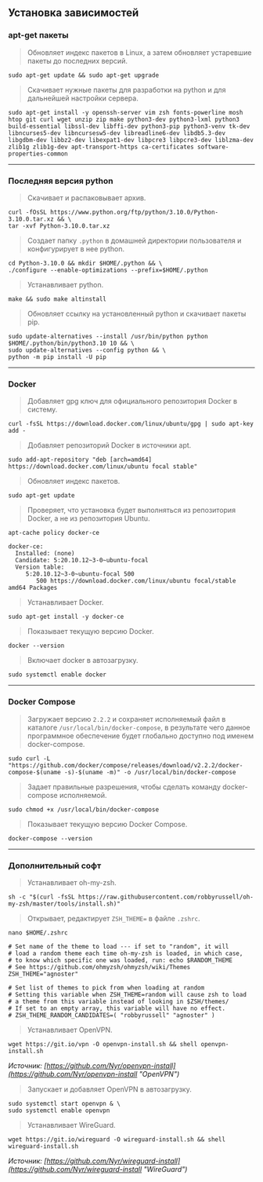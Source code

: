 Установка зависимостей
----------------------

### apt-get пакеты

> Обновляет индекс пакетов в Linux, а затем обновляет устаревшие пакеты до последних версий.

```shell
sudo apt-get update && sudo apt-get upgrade
```

> Скачивает нужные пакеты для разработки на python и для дальнейшей настройки сервера.

```shell
sudo apt-get install -y openssh-server vim zsh fonts-powerline mosh htop git curl wget unzip zip make python3-dev python3-lxml python3 build-essential libssl-dev libffi-dev python3-pip python3-venv tk-dev libncurses5-dev libncursesw5-dev libreadline6-dev libdb5.3-dev libgdbm-dev libbz2-dev libexpat1-dev libpcre3 libpcre3-dev liblzma-dev zlib1g zlib1g-dev apt-transport-https ca-certificates software-properties-common
```

---

### Последняя версия python

> Скачивает и распаковывает архив.

```shell
curl -fOsSL https://www.python.org/ftp/python/3.10.0/Python-3.10.0.tar.xz && \
tar -xvf Python-3.10.0.tar.xz
```

> Создает папку `.python` в домашней директории пользователя и конфигурирует в нее python.

```shell
cd Python-3.10.0 && mkdir $HOME/.python && \
./configure --enable-optimizations --prefix=$HOME/.python
```

> Устанавливает python.

```shell
make && sudo make altinstall
```

> Обновляет ссылку на установленный python и скачивает пакеты pip.

```shell
sudo update-alternatives --install /usr/bin/python python $HOME/.python/bin/python3.10 10 && \
sudo update-alternatives --config python && \
python -m pip install -U pip
```

---

### Docker

> Добавляет gpg ключ для официального репозитория Docker в систему.

```shell
curl -fsSL https://download.docker.com/linux/ubuntu/gpg | sudo apt-key add -
```

> Добавляет репозиторий Docker в источники apt.

```shell
sudo add-apt-repository "deb [arch=amd64] https://download.docker.com/linux/ubuntu focal stable"
```

> Обновляет индекс пакетов.

```shell
sudo apt-get update
```

> Проверяет, что установка будет выполняться из репозитория Docker, а не из репозитория Ubuntu.

```shell
apt-cache policy docker-ce
```

```shell
docker-ce:
  Installed: (none)
  Candidate: 5:20.10.12~3-0~ubuntu-focal
  Version table:
     5:20.10.12~3-0~ubuntu-focal 500
        500 https://download.docker.com/linux/ubuntu focal/stable amd64 Packages
```

> Устанавливает Docker.

```shell
sudo apt-get install -y docker-ce
```

> Показывает текущую версию Docker.

```shell
docker --version
```

> Включает docker в автозагрузку.

```shell
sudo systemctl enable docker
```

---

### Docker Compose

> Загружает версию `2.2.2` и сохраняет исполняемый файл в каталоге `/usr/local/bin/docker-compose`, в результате чего данное программное обеспечение будет глобально доступно под именем docker-compose.

```shell
sudo curl -L "https://github.com/docker/compose/releases/download/v2.2.2/docker-compose-$(uname -s)-$(uname -m)" -o /usr/local/bin/docker-compose
```

> Задает правильные разрешения, чтобы сделать команду docker-compose исполняемой.

```shell
sudo chmod +x /usr/local/bin/docker-compose
```

> Показывает текущую версию Docker Compose.

```shell
docker-compose --version
```

---

### Дополнительный софт

> Устанавливает oh-my-zsh.

```shell
sh -c "$(curl -fsSL https://raw.githubusercontent.com/robbyrussell/oh-my-zsh/master/tools/install.sh)"
```

> Открывает, редактирует `ZSH_THEME=` в файле `.zshrc`.

```shell
nano $HOME/.zshrc
```

```shell
# Set name of the theme to load --- if set to "random", it will
# load a random theme each time oh-my-zsh is loaded, in which case,
# to know which specific one was loaded, run: echo $RANDOM_THEME
# See https://github.com/ohmyzsh/ohmyzsh/wiki/Themes
ZSH_THEME="agnoster"

# Set list of themes to pick from when loading at random
# Setting this variable when ZSH_THEME=random will cause zsh to load
# a theme from this variable instead of looking in $ZSH/themes/
# If set to an empty array, this variable will have no effect.
# ZSH_THEME_RANDOM_CANDIDATES=( "robbyrussell" "agnoster" )
```

> Устанавливает OpenVPN.

```shell
wget https://git.io/vpn -O openvpn-install.sh && shell openvpn-install.sh
```

_Источник: [https://github.com/Nyr/openvpn-install](https://github.com/Nyr/openvpn-install "OpenVPN")_

> Запускает и добавляет OpenVPN в автозагрузку.

```shell
sudo systemctl start openvpn & \
sudo systemctl enable openvpn
```

> Устанавливает WireGuard.

```shell
wget https://git.io/wireguard -O wireguard-install.sh && shell wireguard-install.sh
```

_Источник: [https://github.com/Nyr/wireguard-install](https://github.com/Nyr/wireguard-install "WireGuard")_
